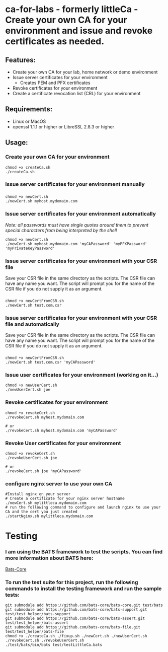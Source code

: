 # ca-for-labs - formerly littleCa - Create your own CA for your environment and issue and revoke certificates as needed.

## Features:

* Create your own CA for your lab, home network or demo environment
* Issue server certificates for your environment
    * Creates PEM and PFX certificates
* Revoke certificates for your environment
* Create a certificate revocation list (CRL) for your environment

## Requirements:

* Linux or MacOS
* openssl 1.1.1 or higher or LibreSSL 2.8.3 or higher

## Usage:

### Create your own CA for your environment

```shell
chmod +x createCa.sh
./createCa.sh
```

### Issue server certificates for your environment manually

###            

```shell
chmod +x newCert.sh
./newCert.sh myhost.mydomain.com
```

### Issue server certificates for your environment automatically

*Note: all passwords must have single quotes around them to prevent special characters from being interpreted by the
shell*

```shell
chmod +x newCert.sh
./newCert.sh myhost.mydomain.com 'myCAPassword' 'myPFXPassword' 'myPrivateKeyPassword'
```

### Issue server certificates for your environment with your CSR file

Save your CSR file in the same directory as the scripts. The CSR file can have any name you want. The script will
prompt you for the name of the CSR file if you do not supply it as an argument.

###            

```shell
chmod +x newCertFromCSR.sh
./newCert.sh test.com.csr
```

### Issue server certificates for your environment with your CSR file and automatically

Save your CSR file in the same directory as the scripts. The CSR file can have any name you want. The script will
prompt you for the name of the CSR file if you do not supply it as an argument.

###            

```shell
chmod +x newCertFromCSR.sh
./newCert.sh test.com.csr 'myCAPassword'
```

### Issue user certificates for your environment (working on it...)

```shell
chmod +x newUserCert.sh
./newUserCert.sh joe
```

### Revoke certificates for your environment

```shell
chmod +x revokeCert.sh
./revokeCert.sh myhost.mydomain.com

# or
./revokeCert.sh myhost.mydomain.com 'myCAPassword'
```

### Revoke User certificates for your environment

```shell
chmod +x revokeCert.sh
./revokeUserCert.sh joe

# or
./revokeCert.sh joe 'myCAPassword'
```

### configure nginx server to use your own CA

```shell
#Install nginx on your server
# Create a certificate for your nginx server hostname
./newCert.sh mylittleca.mydomain.com
# run the following command to configure and launch nginx to use your CA and the cert you just created
./startNginx.sh mylittleca.mydomain.com
```

# Testing

### I am using the BATS framework to test the scripts. You can find more information about BATS here:

[Bats-Core](https://github.com/bats-core/bats-core)

### To run the test suite for this project, run the following commands to install the testing framework and run the sample tests:

```shell
git submodule add https://github.com/bats-core/bats-core.git test/bats
git submodule add https://github.com/bats-core/bats-support.git test/test_helper/bats-support
git submodule add https://github.com/bats-core/bats-assert.git test/test_helper/bats-assert
git submodule add https://github.com/bats-core/bats-file.git test/test_helper/bats-file
chmod +x ./createCa.sh ./fixup.sh ./newCert.sh ./newUserCert.sh ./revokeCert.sh ./revokeUserCert.sh
./test/bats/bin/bats test/testLittleCa.bats
```
